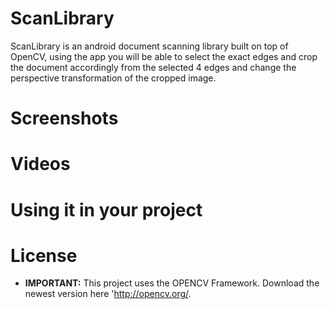 # ScanLibrary
ScanLibrary is an android document scanning library built on top of OpenCV, using the app you will be able to select the exact edges and crop the document accordingly from the selected 4 edges and change the perspective transformation of the cropped image.

# Screenshots


# Videos


# Using it in your project


# License


- **IMPORTANT:** This project uses the OPENCV Framework. Download the newest version here 'http://opencv.org/.
